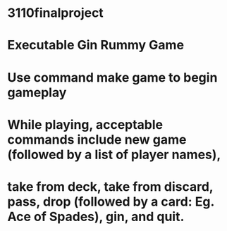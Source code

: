 # 3110finalproject

# Executable Gin Rummy Game

# Use command make game to begin gameplay

# While playing, acceptable commands include new game (followed by a list of player names),
# take from deck, take from discard, pass, drop (followed by a card: Eg. Ace of Spades), gin, and quit.